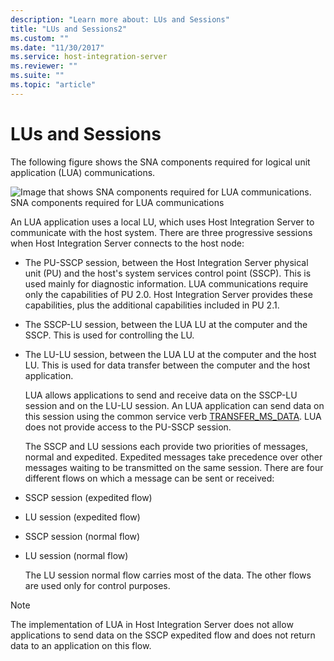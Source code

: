 ```yaml
---
description: "Learn more about: LUs and Sessions"
title: "LUs and Sessions2"
ms.custom: ""
ms.date: "11/30/2017"
ms.service: host-integration-server
ms.reviewer: ""
ms.suite: ""
ms.topic: "article"
---
```

# LUs and Sessions
The following figure shows the SNA components required for logical unit application (LUA) communications.  
  
 ![Image that shows SNA components required for LUA communications.](../core/media/lua1a.gif "lua1a")  
SNA components required for LUA communications  
  
 An LUA application uses a local LU, which uses Host Integration Server to communicate with the host system. There are three progressive sessions when Host Integration Server connects to the host node:  
  
- The PU-SSCP session, between the Host Integration Server physical unit (PU) and the host's system services control point (SSCP). This is used mainly for diagnostic information. LUA communications require only the capabilities of PU 2.0. Host Integration Server provides these capabilities, plus the additional capabilities included in PU 2.1.  
  
- The SSCP-LU session, between the LUA LU at the computer and the SSCP. This is used for controlling the LU.  
  
- The LU-LU session, between the LUA LU at the computer and the host LU. This is used for data transfer between the computer and the host application.  
  
  LUA allows applications to send and receive data on the SSCP-LU session and on the LU-LU session. An LUA application can send data on this session using the common service verb [TRANSFER_MS_DATA](./transfer-ms-data2.md). LUA does not provide access to the PU-SSCP session.  
  
  The SSCP and LU sessions each provide two priorities of messages, normal and expedited. Expedited messages take precedence over other messages waiting to be transmitted on the same session. There are four different flows on which a message can be sent or received:  
  
- SSCP session (expedited flow)  
  
- LU session (expedited flow)  
  
- SSCP session (normal flow)  
  
- LU session (normal flow)  
  
  The LU session normal flow carries most of the data. The other flows are used only for control purposes.  
  
> [!NOTE]
>  The implementation of LUA in Host Integration Server does not allow applications to send data on the SSCP expedited flow and does not return data to an application on this flow.
